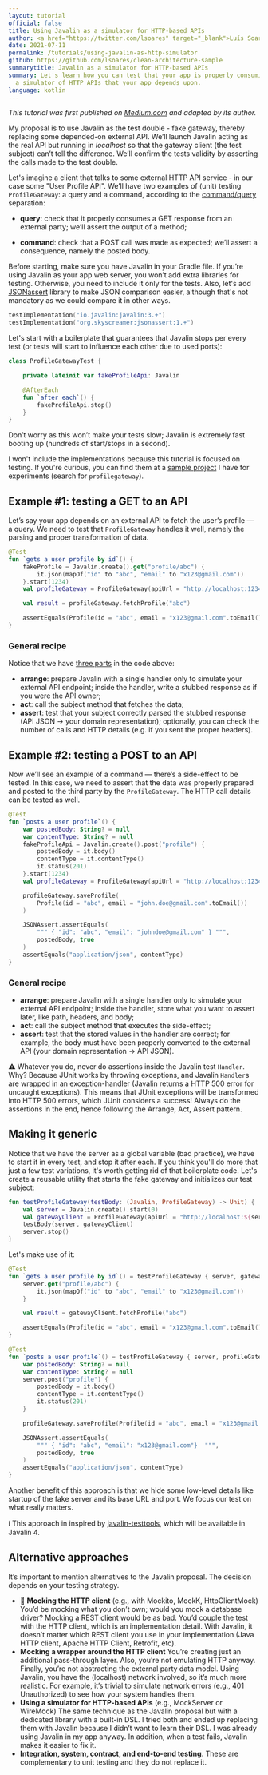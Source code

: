 ```yaml
---
layout: tutorial
official: false
title: Using Javalin as a simulator for HTTP-based APIs
author: <a href="https://twitter.com/lsoares" target="_blank">Luís Soares</a>
date: 2021-07-11
permalink: /tutorials/using-javalin-as-http-simulator
github: https://github.com/lsoares/clean-architecture-sample
summarytitle: Javalin as a simulator for HTTP-based APIs
summary: Let's learn how you can test that your app is properly consuming an external REST API making use of Javalin as
  a simulator of HTTP APIs that your app depends upon.
language: kotlin
---
```


_This tutorial was first published on
[Medium.com](https://medium.com/@lsoares/unit-testing-a-gateway-with-javalin-24e3b7e88ef2)
and adapted by its author._

My proposal is to use Javalin as the test double - fake gateway, thereby replacing some depended-on external API. We’ll
launch Javalin acting as the real API but running in *localhost* so that the gateway client
(the test subject) can’t tell the difference. We’ll confirm the tests validity by asserting the calls made to the test
double.

Let's imagine a client that talks to some external HTTP API service - in our case some "User Profile API". We’ll have
two examples of (unit) testing `ProfileGateway`: a query and a command, according to the
[command/query](https://martinfowler.com/bliki/CommandQuerySeparation.html) separation:

- **query**: check that it properly consumes a GET response from an external party; we’ll assert the output of a method;

- **command**: check that a POST call was made as expected; we’ll assert a consequence, namely the posted body.

Before starting, make sure you have Javalin in your Gradle file. If you’re using Javalin as your app web server, you
won’t add extra libraries for testing. Otherwise, you need to include it only for the tests. Also, let's
add [JSONassert](https://github.com/skyscreamer/JSONassert) library to make JSON comparison easier, although that's not
mandatory as we could compare it in other ways.

```kotlin
testImplementation("io.javalin:javalin:3.+")
testImplementation("org.skyscreamer:jsonassert:1.+")
```

Let's start with a boilerplate that guarantees that Javalin stops per every test (or tests will start to influence each
other due to used ports):

```kotlin
class ProfileGatewayTest {

    private lateinit var fakeProfileApi: Javalin

    @AfterEach
    fun `after each`() {
        fakeProfileApi.stop()
    }
}
```

Don’t worry as this won’t make your tests slow; Javalin is extremely fast booting up
(hundreds of start/stops in a second).

I won't include the implementations because this tutorial is focused on testing. If you're curious, you can find them at
a [sample project](https://github.com/lsoares/clean-architecture-sample) I have for experiments (search
for `profilegateway`).

## Example #1: testing a GET to an API

Let’s say your app depends on an external API to fetch the user’s profile — a query. We need to test
that `ProfileGateway` handles it well, namely the parsing and proper transformation of data.

```kotlin
@Test
fun `gets a user profile by id`() {
    fakeProfile = Javalin.create().get("profile/abc") {
        it.json(mapOf("id" to "abc", "email" to "x123@gmail.com"))
    }.start(1234)
    val profileGateway = ProfileGateway(apiUrl = "http://localhost:1234")

    val result = profileGateway.fetchProfile("abc")

    assertEquals(Profile(id = "abc", email = "x123@gmail.com".toEmail()), result)
}
```

### General recipe

Notice that we have [three parts](http://wiki.c2.com/?ArrangeActAssert) in the code above:

- **arrange**: prepare Javalin with a single handler only to simulate your external API endpoint; inside the handler,
  write a stubbed response as if you were the API owner;
- **act**: call the subject method that fetches the data;
- **assert**: test that your subject correctly parsed the stubbed response (API JSON → your domain representation);
  optionally, you can check the number of calls and HTTP details (e.g. if you sent the proper headers).

## Example #2: testing a POST to an API

Now we’ll see an example of a command — there’s a side-effect to be tested. In this case, we need to assert that the
data was properly prepared and posted to the third party by the `ProfileGateway`. The HTTP call details can be tested as
well.

```kotlin
@Test
fun `posts a user profile`() {
    var postedBody: String? = null
    var contentType: String? = null
    fakeProfileApi = Javalin.create().post("profile") {
        postedBody = it.body()
        contentType = it.contentType()
        it.status(201)
    }.start(1234)
    val profileGateway = ProfileGateway(apiUrl = "http://localhost:1234")

    profileGateway.saveProfile(
        Profile(id = "abc", email = "john.doe@gmail.com".toEmail())
    )

    JSONAssert.assertEquals(
        """ { "id": "abc", "email": "johndoe@gmail.com" } """,
        postedBody, true
    )
    assertEquals("application/json", contentType)
}
```

### General recipe

- **arrange**: prepare Javalin with a single handler only to simulate your external API endpoint; inside the handler,
  store what you want to assert later, like path, headers, and body;
- **act**: call the subject method that executes the side-effect;
- **assert**: test that the stored values in the handler are correct; for example, the body must have been properly
  converted to the external API (your domain representation → API JSON).

⚠️ Whatever you do, never do assertions inside the Javalin test `Handler`. Why? Because JUnit works by throwing exceptions,
and Javalin `Handler`s are wrapped in an exception-handler (Javalin returns a HTTP 500 error for uncaught exceptions). This means
that JUnit exceptions will be transformed into HTTP 500 errors, which JUnit considers a success!
Always do the assertions in the end, hence following the Arrange, Act, Assert pattern.

## Making it generic

Notice that we have the server as a global variable (bad practice), we have to start it in every test, and stop it after
each. If you think you'll do more that just a few test variations, it's worth getting rid of that boilerplate code.
Let's create a reusable utility that starts the fake gateway and initializes our test subject:

```kotlin
fun testProfileGateway(testBody: (Javalin, ProfileGateway) -> Unit) {
    val server = Javalin.create().start(0)
    val gatewayClient = ProfileGateway(apiUrl = "http://localhost:${server.port()}")
    testBody(server, gatewayClient)
    server.stop()
}
```

Let's make use of it:

```kotlin
@Test
fun `gets a user profile by id`() = testProfileGateway { server, gatewayClient ->
    server.get("profile/abc") {
        it.json(mapOf("id" to "abc", "email" to "x123@gmail.com"))
    }

    val result = gatewayClient.fetchProfile("abc")

    assertEquals(Profile(id = "abc", email = "x123@gmail.com".toEmail()), result)
}

@Test
fun `posts a user profile`() = testProfileGateway { server, profileGateway ->
    var postedBody: String? = null
    var contentType: String? = null
    server.post("profile") {
        postedBody = it.body()
        contentType = it.contentType()
        it.status(201)
    }

    profileGateway.saveProfile(Profile(id = "abc", email = "x123@gmail.com".toEmail()))

    JSONAssert.assertEquals(
        """ { "id": "abc", "email": "x123@gmail.com"}  """,
        postedBody, true
    )
    assertEquals("application/json", contentType)
}
```

Another benefit of this approach is that we hide some low-level details like startup of the fake server and its base URL
and port. We focus our test on what really matters.

ℹ️ This approach in inspired by [javalin-testtools](https://github.com/tipsy/javalin/tree/master/javalin-testtools),
which will be available in Javalin 4.

## Alternative approaches

It’s important to mention alternatives to the Javalin proposal. The decision depends on your testing strategy.

- 🛑 **Mocking the HTTP client** (e.g., with Mockito, MockK, HttpClientMock)
  You’d be mocking what you don’t own; would you mock a database driver? Mocking a REST client would be as bad. You’d
  couple the test with the HTTP client, which is an implementation detail. With Javalin, it doesn’t matter which REST
  client you use in your implementation (Java HTTP client, Apache HTTP Client, Retrofit, etc).
- **Mocking a wrapper around the HTTP client**
  You’re creating just an additional pass-through layer. Also, you’re not emulating HTTP anyway. Finally, you’re not
  abstracting the external party data model. Using Javalin, you have the (localhost) network involved, so it’s much more
  realistic. For example, it’s trivial to simulate network errors (e.g., 401 Unauthorized) to see how your system
  handles them.
- **Using a simulator for HTTP-based APIs** (e.g., MockServer or WireMock)
  The same technique as the Javalin proposal but with a dedicated library with a built-in DSL. I tried both and ended up
  replacing them with Javalin because I didn’t want to learn their DSL. I was already using Javalin in my app anyway. In
  addition, when a test fails, Javalin makes it easier to fix it.
- **Integration, system, contract, and end-to-end testing**. These are complementary to unit testing and they do not
  replace it.
